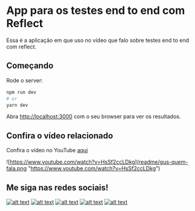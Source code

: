 # App para os testes end to end com Reflect

Essa é a aplicação em que uso no vídeo que falo sobre testes end to end com reflect.

## Começando

Rode o server:

```bash
npm run dev
# or
yarn dev
```

Abra [http://localhost:3000](http://localhost:3000) com o seu browser para ver os resultados.

## Confira o vídeo relacionado

Confira o vídeo no YouTube [aqui](https://www.youtube.com/watch?v=HsSf2ccLDkg)

![https://www.youtube.com/watch?v=HsSf2ccLDkg](readme/gus-quem-fala.png "https://www.youtube.com/watch?v=HsSf2ccLDkg")

## Me siga nas redes sociais!

[![alt text](https://gussales-fe-73lfksp0l-salesgu.vercel.app/social-media-icons/twitter.png)](https://twitter.com/gussalesdev)
[![alt text](https://gussales-fe-73lfksp0l-salesgu.vercel.app/social-media-icons/instagram.png)](https://www.instagram.com/gussales.dev/)
[![alt text](https://gussales-fe-73lfksp0l-salesgu.vercel.app/social-media-icons/youtube.png)](https://canal.gussales.dev)
[![alt text](https://gussales-fe-73lfksp0l-salesgu.vercel.app/social-media-icons/linkedin.png)](https://www.linkedin.com/in/gsaless/)
[![alt text](https://gussales-fe-73lfksp0l-salesgu.vercel.app/social-media-icons/site.png)](https://gussales.dev)
